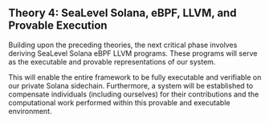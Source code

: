 ## Theory 4: SeaLevel Solana, eBPF, LLVM, and Provable Execution

Building upon the preceding theories, the next critical phase involves deriving SeaLevel Solana eBPF LLVM programs. These programs will serve as the executable and provable representations of our system.

This will enable the entire framework to be fully executable and verifiable on our private Solana sidechain. Furthermore, a system will be established to compensate individuals (including ourselves) for their contributions and the computational work performed within this provable and executable environment.